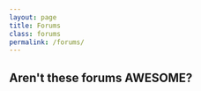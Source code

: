 ```yaml
---
layout: page
title: Forums
class: forums
permalink: /forums/
---
```


## Aren't these forums AWESOME?
